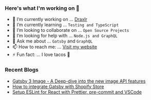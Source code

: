### Here's what I'm working on 👋

- 🔭 I’m currently working on ... [Draxlr](https://draxlr.com/)
- 🌱 I’m currently learning ... `Testing and TypeScript`
- 👯 I’m looking to collaborate on ... `Open Source Projects`
- 🤔 I’m looking for help with ... `Node.js and GraphQL`
- 💬 Ask me about ... `Gatsby` and `GraphQL`
- 📫 How to reach me: ... [Visit my website](https://nirnejak.com)
- ⚡ Fun fact: ... I love tacos 🌮

### Recent Blogs

- [Gatsby 3 Image - A Deep-dive into the new image API features](https://www.inkoop.io/blog/gatsby-3-image-a-deep-dive-into-the-new-image-api-features/)
- [How to integrate Gatsby with Shopify Store](https://www.inkoop.io/blog/how-to-integrate-gatsby-with-shopify-store/)
- [Setup ESLint for React with Prettier, pre-commit and VSCode](https://www.inkoop.io/blog/setup-eslint-for-react-with-prettier-pre-commit-and-vscode/)
